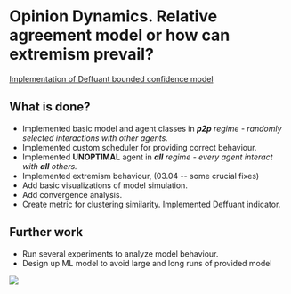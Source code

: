 # Opinion Dynamics. Relative agreement model or how can extremism prevail?

[Implementation of Deffuant bounded confidence model](https://jasss.soc.surrey.ac.uk/5/4/1.html)

## What is done?

* Implemented basic model and agent classes in __**p2p** regime_ - randomly selected interactions with other agents._
* Implemented custom scheduler for providing correct behaviour.
* Implemented **UNOPTIMAL** agent in _**all** regime - every agent interact with **all** others._
* Implemented extremism behaviour, (03.04 -- some crucial fixes)
* Add basic visualizations of model simulation.
* Add convergence analysis.
* Create metric for clustering similarity. Implemented Deffuant indicator.

## Further work
* Run several experiments to analyze model behaviour.
* Design up ML model to avoid large and long runs of provided model

![](https://external-content.duckduckgo.com/iu/?u=http%3A%2F%2Fi.imgur.com%2FuiehP.png&f=1&nofb=1)
